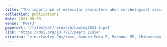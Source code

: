 ```yaml
---
title: "The importance of molecular characters when morphological variability hinders diagnosability: systematics of the moon jellyfish genus <i>Aurelia</i> (Cnidaria: Scyphozoa)"
collection: publications
date: 2021-09-09
venue: 'PeerJ'
paperurl: '/files/pdf/research/Lawley2021-1.pdf'
link: 'https://doi.org/10.7717/peerj.11954'
citation: '<ins>Lawley JW</ins>, Gamero-Mora E, Maronna MM, Chiaverano LM, Stampar SN, Hopcroft RR, Collins AG, Morandini AC. 2021. The importance of molecular characters when morphological variability hinders diagnosability: systematics of the moon jellyfish genus <i>Aurelia</i> (Cnidaria: Scyphozoa). <i>PeerJ</i> 9:e11954. doi:10.7717/peerj.11954'
---
```


